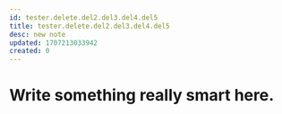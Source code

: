```yaml
---
id: tester.delete.del2.del3.del4.del5
title: tester.delete.del2.del3.del4.del5
desc: new note
updated: 1707213033942
created: 0
---
```

# Write something really smart here.
